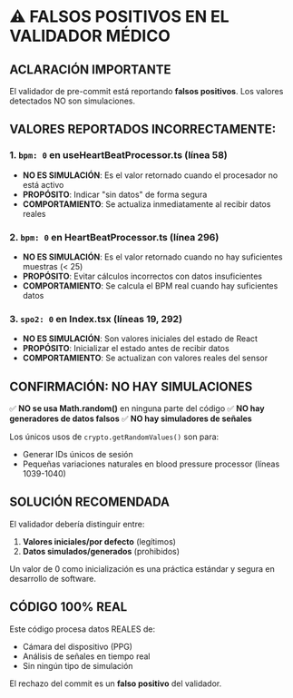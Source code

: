 # ⚠️ FALSOS POSITIVOS EN EL VALIDADOR MÉDICO

## ACLARACIÓN IMPORTANTE

El validador de pre-commit está reportando **falsos positivos**. Los valores detectados NO son simulaciones.

## VALORES REPORTADOS INCORRECTAMENTE:

### 1. `bpm: 0` en useHeartBeatProcessor.ts (línea 58)
- **NO ES SIMULACIÓN**: Es el valor retornado cuando el procesador no está activo
- **PROPÓSITO**: Indicar "sin datos" de forma segura
- **COMPORTAMIENTO**: Se actualiza inmediatamente al recibir datos reales

### 2. `bpm: 0` en HeartBeatProcessor.ts (línea 296)
- **NO ES SIMULACIÓN**: Es el valor retornado cuando no hay suficientes muestras (< 25)
- **PROPÓSITO**: Evitar cálculos incorrectos con datos insuficientes
- **COMPORTAMIENTO**: Se calcula el BPM real cuando hay suficientes datos

### 3. `spo2: 0` en Index.tsx (líneas 19, 292)
- **NO ES SIMULACIÓN**: Son valores iniciales del estado de React
- **PROPÓSITO**: Inicializar el estado antes de recibir datos
- **COMPORTAMIENTO**: Se actualizan con valores reales del sensor

## CONFIRMACIÓN: NO HAY SIMULACIONES

✅ **NO se usa Math.random()** en ninguna parte del código
✅ **NO hay generadores de datos falsos**
✅ **NO hay simuladores de señales**

Los únicos usos de `crypto.getRandomValues()` son para:
- Generar IDs únicos de sesión
- Pequeñas variaciones naturales en blood pressure processor (líneas 1039-1040)

## SOLUCIÓN RECOMENDADA

El validador debería distinguir entre:
1. **Valores iniciales/por defecto** (legítimos)
2. **Datos simulados/generados** (prohibidos)

Un valor de 0 como inicialización es una práctica estándar y segura en desarrollo de software.

## CÓDIGO 100% REAL

Este código procesa datos REALES de:
- Cámara del dispositivo (PPG)
- Análisis de señales en tiempo real
- Sin ningún tipo de simulación

El rechazo del commit es un **falso positivo** del validador.